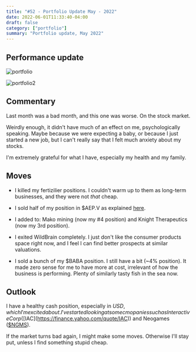 ```yaml
---
title: "#52 - Portfolio Update May - 2022"
date: 2022-06-01T11:33:40-04:00
draft: false
category: ["portfolio"]
summary: "Portfolio update, May 2022"
---
```


## Performance update

![portfolio](/images/portfolio-update-202205.png)

![portfolio2](/images/portfolio-update-202205(2).png)

## Commentary

Last month was a bad month, and this one was worse. On the stock market.

Weirdly enough, it didn't have much of an effect on me, psychologically speaking. Maybe because we were expecting a baby, or because I just started a new job, but I can't really say that I felt much anxiety about my stocks.

I'm extremely grateful for what I have, especially my health and my family. 

## Moves

- I killed my fertizilier positions. I couldn't warm up to them as long-term businesses, and they were not _that_ cheap. 

- I sold half of my position in $AEP.V as explained [here](/diary/51-i-trimmed-aep).

- I added to: Mako mining (now my #4 position) and Knight Therapeutics (now my 3rd position).

- I exited WildBrain completely. I just don't like the consumer products space right now, and I feel I can find better prospects at similar valuations.

- I sold a bunch of my $BABA position. I still have a bit (~4% position). It made zero sense for me to have more at cost, irrelevant of how the business is performing. Plenty of similarly tasty fish in the sea now.

## Outlook

I have a healthy cash position, especially in $USD, which I'm excited about. I've started looking at some cmopanies such as Interactive Corp ([$IAC](https://finance.yahoo.com/quote/IAC)) and Neogames ([$NGMS](https://finance.yahoo.com/quote/NGMS)).

If the market turns bad again, I might make some moves. Otherwise I'll stay put, unless I find something stupid cheap.
